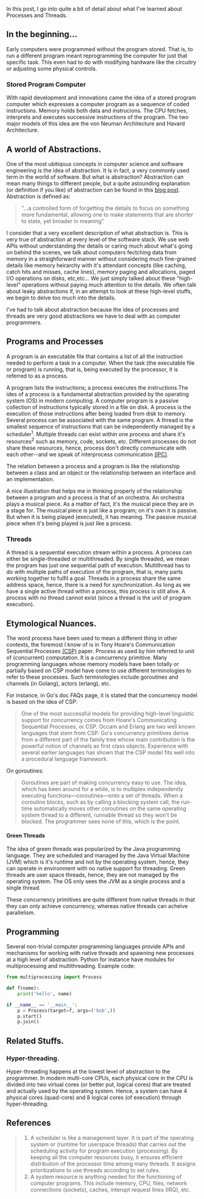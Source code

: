In this post, I go into quite a bit of detail about what I've learned about Processes and Threads.

## In the beginning...

Early computers were programmed without the program stored. That is, to run a different program meant reprogramming the computer for just that specific task. This even had to do with modifying hardware like the circuitry or adjusting some physical controls.

### Stored Program Computer

With rapid development and innovations came the idea of a stored program computer which expresses a computer program as a sequence of coded instructions. Memory holds both data and instrucions. The CPU fetches, interprets and executes successive instructions of the program. The two major models of this idea are the von Neuman Architecture and Havard Architecture.

## A world of Abstractions.

One of the most ubitiqous concepts in computer science and software engineering is the idea of abstraction. It is in fact, a very commonly used term in the world of software. But what is abstraction?
Abstraction can mean many things to different people, but a quite astounding explanation (or definition if you like) of abstraction can be found in this [blog post](https://the.scapegoat.dev/why-i-am-learning-category-theory-1/). Abstraction is defined as:

> "...a controlled form of forgetting the details to focus on something more fundamental, allowing one to make statements that are shorter to state, yet broader in meaning"

I consider that a very excellent description of what abstraction is. This is very true of abstraction at every level of the software stack. We use web APIs without understanding the details or caring much about what's going on behind the scenes, we talk about computers fectching data from memory in a straighforward manner without considering much fine-grained details like memory heirarchy with it's attendant concepts (like caching, catch hits and misses, cache lines), memory paging and allocations, paged I/O operations on disks, etc,etc... We just simply talked about these "high-level" operations without paying much attention to the details. We often talk about leaky abstractions if, in an attempt to look at these high-level stuffs, we begin to delve too much into the details.

I've had to talk about abstraction because the idea of processes and threads are very good abstractions we have to deal with as computer programmers.


## Programs and Processes
A program is an executable file that contains a list of all the instruction needed to perform a task in a computer. When the task (the executable file or program) is running, that is, being executed by the processor, it is referred to as a process.

A program lists the instructions; a process executes the instructions.The ides of a process is a fundamental abstraction provided by the operating system (OS) in modern computing. A computer program is a passive collection of instructions typically stored in a file on disk. A process is the execution of those instructions after being loaded from disk to memory. Several process can be associated with the same program. A thread is the smallest sequence of instructions that can be independently managed by a scheduler<sup>1</sup>. Multiple threads can exist within one process and share it's resources<sup>2</sup> such as memory, code, sockets, etc. Different processes do not share these resources, hence, process don't directly communicate with each other--and we speak of interprocess communication [(IPC)]().

The relation between a process and a program is like the relationship between a class and an object or the relationship between an interface and an implementation.

A nice illustration that helps me in thinking properly of the relationship between a program and a process is that of an orchestra. An orchestra plays a musical piece. As a matter of fact, it's the musical piece they are in a stage for. The musical piece is just like a program; on it's own it is passive. But when it is being played (executed), it has meaning. The passive musical piece when it's being played is just like a process.

### Threads
A thread is a sequential execution stream within a process. A process can either be single-threaded or multithreaded. By single threaded, we mean the program has just one sequential path of execution. Multithread has to do with multiple paths of execution of the program, that is, many parts working together to fulfil a goal. Threads in a process share the same address space, hence, there is a need for synchronization. As long as we have a single active thread within a process, this process is still alive. A process with no thread cannot exist (since a thread is the unit of program execution).

## Etymological Nuances.
The word process have been used to mean a different thing in other contexts, the foremost I know of is in Tony Hoare's Communication Sequential Processes [(CSP)](https://en.wikipedia.org/wiki/Communicating_sequential_processes) paper. Process as used by him referred to unit of (concurrent) computation. It is a concurrency primitive. Many programming languages whose memory models have been totally or partially based on CSP model have come to use different terminologies to refer to these processes. Such terminologies include goroutines and channels (in Golang), actors (erlang), etc.

For instance, in Go's doc FAQs page, it is stated that the concurrency model is based on the idea of CSP:

>One of the most successful models for providing high-level linguistic support for concurrency comes from Hoare's Communicating Sequential Processes, or CSP. Occam and Erlang are two well known languages that stem from CSP. Go's concurrency primitives derive from a different part of the family tree whose main contribution is the powerful notion of channels as first class objects. Experience with several earlier languages has shown that the CSP model fits well into a procedural language framework. 

On goroutines:

>Goroutines are part of making concurrency easy to use. The idea, which has been around for a while, is to multiplex independently executing functions—coroutines—onto a set of threads. When a coroutine blocks, such as by calling a blocking system call, the run-time automatically moves other coroutines on the same operating system thread to a different, runnable thread so they won't be blocked. The programmer sees none of this, which is the point.

#### Green Threads
The idea of green threads was popularized by the Java programming language. They are scheduled and managed by the Java Virtual Machine (JVM) which is it's runtime and not by the operating system, hence, they can operate in environment with no native support for threading. Green threads are user space threads, hence, they are not managed by the operating system. The OS only sees the JVM as a single process and a single thread.

These concurrency primitives are quite different from native threads in that they can only achieve concurrency, whereas native threads can acheive parallelism.

## Programming

Several non-trivial computer programming languages provide APIs and mechanisms for working with native threads and spawning new processes at a high level of abstraction. Python for instance have modules for multiprocessing and multithreading. Example code: 

```py
from multiprocessing import Process

def f(name):
    print('hello', name)

if __name__ == '__main__':
    p = Process(target=f, args=('bob',))
    p.start()
    p.join()
```

## Related Stuffs.
### Hyper-threading.
Hyper-threading happens at the lowest level of abstraction to the programmer. In modern multi-core CPUs, each physical core in the CPU is divided into two virtual cores (or better put, logical cores) that are treated and actually used by the operating system. Hence, a system can have 4 physical cores (quad-core) and 8 logical cores (of execution) through hyper-threading.


## References

 > 1. A scheduler is like a management layer. It is part of the operating system or (runtime for userspace threads) that carries out the scheduling activity for program execution (processing). By keeping all the computer resources busy, it ensures efficient distribution of the processor time among many threads. It assigns prioritizations to use threads according to set rules.
 > 2. A system resource is anything needed for the functioning of computer programs. This include memory, CPU, files, network connections (sockets), caches, interupt request lines (IRQ), etc.
